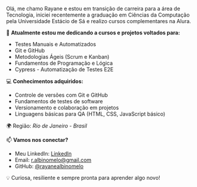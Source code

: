 Olá, me chamo Rayane e estou em transição de carreira para a área de Tecnologia, iniciei recentemente a graduação em Ciências da Computação pela Universidade Estácio de Sá e realizo cursos complementares na Alura.

🎯 **Atualmente estou me dedicando a cursos e projetos voltados para:**
- Testes Manuais e Automatizados
- Git e GitHub
- Metodologias Ágeis (Scrum e Kanban)
- Fundamentos de Programação e Lógica
- Cypress - Automatização de Testes E2E

💻 **Conhecimentos adquiridos:**
- Controle de versões com Git e GitHub
- Fundamentos de testes de software
- Versionamento e colaboração em projetos
- Linguagens básicas para QA (HTML, CSS, JavaScript básico)
  
🌍 Região: *Rio de Janeiro - Brasil*

📫 **Vamos nos conectar?**
- Meu LinkedIn: [LinkedIn](https://www.linkedin.com/in/rayane-virgolino-98824a375/) <!-- coloque o link real -->
- Email: r.albinomelo@gmail.com <!-- substitua se desejar -->
- GitHub: [@rayanealbinomelo](https://github.com/rayanealbinomelo) <!-- ajuste para seu nome de usuário -->

💡 Curiosa, resiliente e sempre pronta para aprender algo novo!
